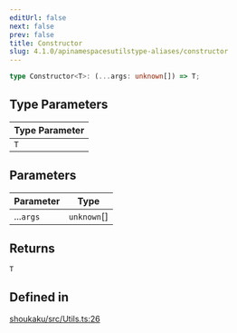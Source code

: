 ```yaml
---
editUrl: false
next: false
prev: false
title: Constructor
slug: 4.1.0/apinamespacesutilstype-aliases/constructor
---
```


```ts
type Constructor<T>: (...args: unknown[]) => T;
```

## Type Parameters

| Type Parameter |
| ------ |
| `T` |

## Parameters

| Parameter | Type |
| ------ | ------ |
| ...`args` | `unknown`\[] |

## Returns

`T`

## Defined in

[shoukaku/src/Utils.ts:26](https://github.com/shipgirlproject/shoukaku/blob/30762f5af6c7b4176e69ee96fa39bc204a7cff21/src/Utils.ts#L26)
